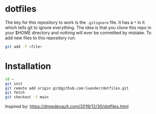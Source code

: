 # dotfiles

The key for this repository to work is the `.gitignore` file. It has a `*` in it which tells git to ignore everything. The idea is that you clone this repo in your $HOME directory and nothing will ever be committed by mistake.
To add new files to this repository run:
```bash
git add -f <file>
```

# Installation

```bash
cd ~
git init
git remote add origin git@github.com:luander/dotfiles.git
git fetch
git checkout -f main
```


Inspired by: https://drewdevault.com/2019/12/30/dotfiles.html
